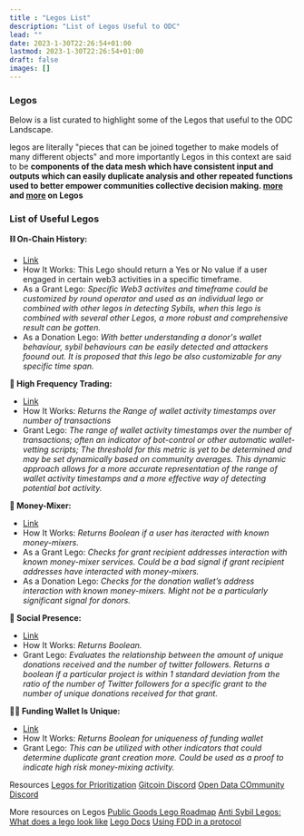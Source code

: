 ```yaml
---
title : "Legos List"
description: "List of Legos Useful to ODC"
lead: ""
date: 2023-1-30T22:26:54+01:00
lastmod: 2023-1-30T22:26:54+01:00
draft: false
images: []
---
```


### Legos 

Below is a list curated to highlight some of the Legos that useful to the ODC Landscape. 

legos are literally "pieces that can be joined together to make models of many different objects" and more importantly Legos in this context are said to be **components of the data mesh which have consistent input and outputs which can easily duplicate analysis and other repeated functions used to better empower communities collective decision making. [more](https://gov.gitcoin.co/t/public-goods-legos-roadmap/12546#what-do-these-legos-actually-look-like-3) and [more](https://gov.gitcoin.co/t/anti-sybil-legos/12265#what-does-a-lego-look-like-1) on Legos** 


### List of Useful Legos

**⛓️ On-Chain History:**
- [Link](https://gov.gitcoin.co/t/using-fdd-fraud-defense-tools-in-a-protocol-future/12526#wallet-legos-10)
- How It Works: This Lego should return a Yes or No value if a user engaged in certain web3 activities in a specific timeframe.
- As a Grant Lego: *Specific Web3 activites and timeframe could be customized by round operator and used as an individual lego or combined with other legos in detecting Sybils, when this lego is combined with several other Legos, a more robust and comprehensive result can be gotten.*
- As a Donation Lego: *With better understanding a donor's wallet behaviour, sybil behaviours can be easily detected and attackers foound out. It is proposed that this lego be also customizable for any specific time span.*

**🧮 High Frequency Trading:**
- [Link](https://gov.gitcoin.co/t/using-fdd-fraud-defense-tools-in-a-protocol-future/12526#wallet-legos-10)
- How It Works: *Returns the Range of wallet activity timestamps over number of transactions*
- Grant Lego: *The range of wallet activity timestamps over the number of transactions; often an indicator of bot-control or other automatic wallet-vetting scripts; The threshold for this metric is yet to be determined and may be set dynamically based on community averages. This dynamic approach allows for a more accurate representation of the range of wallet activity timestamps and a more effective way of detecting potential bot activity.*

**🍥 Money-Mixer:**
- [Link](https://gov.gitcoin.co/t/using-fdd-fraud-defense-tools-in-a-protocol-future/12526#wallet-legos-10)
- How It Works: *Returns Boolean if a user has iteracted with known money-mixers.*
- As a Grant Lego: *Checks for grant recipient addresses interaction with known money-mixer services. Could be a bad signal if grant recipient addresses have interacted with money-mixers.*
- As a Donation Lego: *Checks for the donation wallet’s address interaction with known money-mixers. Might not be a particularly significant signal for donors.*

**💬 Social Presence:** 
- [Link](https://gov.gitcoin.co/t/using-fdd-fraud-defense-tools-in-a-protocol-future/12526#wallet-legos-10)
- How It Works: *Returns Boolean.*
- Grant Lego: *Evaluates the relationship between the amount of unique donations received and the number of twitter followers. Returns a boolean if a particular project is within 1 standard deviation from the ratio of the number of Twitter followers for a specific grant to the number of unique donations received for that grant.*

**👯‍♂️ Funding Wallet Is Unique:** 
- [Link](https://gov.gitcoin.co/t/using-fdd-fraud-defense-tools-in-a-protocol-future/12526#wallet-legos-10)
- How It Works: *Returns Boolean for uniqueness of funding wallet*
- Grant Lego: *This can be utilized with other indicators that could determine duplicate grant creation more. Could be used as a proof to indicate high risk money-mixing activity.*

Resources
[Legos for Prioritization](https://docs.google.com/spreadsheets/d/1sMgm3cg3pfMvRbmrteknpu44qsyuQlvn3vizgwnOgOU/edit#gid=2020378185)
[Gitcoin Discord](https://discord.gg/gitcoin)
[Open Data COmmunity Discord](https://discord.gg/Ye3QrWf6fG)

More resources on Legos 
[Public Goods Lego Roadmap](https://gov.gitcoin.co/t/public-goods-legos-roadmap)
[Anti Sybil Legos: What does a lego look like](https://gov.gitcoin.co/t/anti-sybil-legos/12265#what-does-a-lego-look-like-1)
[Lego Docs](https://github.com/Fraud-Detection-and-Defense/lego-docs)
[Using FDD in a protocol](https://gov.gitcoin.co/t/using-fdd-fraud-defense-tools-in-a-protocol-future/12526)
